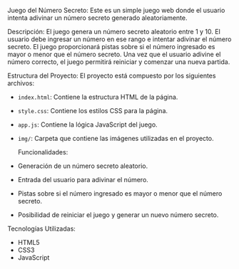 Juego del Número Secreto:
Este es un simple juego web donde el usuario intenta adivinar un número secreto generado aleatoriamente.

Descripción:
El juego genera un número secreto aleatorio entre 1 y 10. El usuario debe ingresar un número en ese rango e intentar adivinar el número secreto. El juego proporcionará pistas sobre si el número ingresado es mayor o menor que el número secreto. Una vez que el usuario adivine el número correcto, el juego permitirá reiniciar y comenzar una nueva partida.

Estructura del Proyecto:
El proyecto está compuesto por los siguientes archivos:
- `index.html`: Contiene la estructura HTML de la página.
- `style.css`: Contiene los estilos CSS para la página.
- `app.js`: Contiene la lógica JavaScript del juego.
- `img/`: Carpeta que contiene las imágenes utilizadas en el proyecto.

  Funcionalidades:
- Generación de un número secreto aleatorio.
- Entrada del usuario para adivinar el número.
- Pistas sobre si el número ingresado es mayor o menor que el número secreto.
- Posibilidad de reiniciar el juego y generar un nuevo número secreto.

Tecnologías Utilizadas:
- HTML5
- CSS3
- JavaScript
